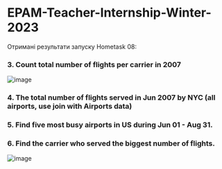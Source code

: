 # EPAM-Teacher-Internship-Winter-2023

Отримані результати запуску Hometask 08:

### 3. Count total number of flights per carrier in 2007
![image](https://user-images.githubusercontent.com/54304912/218874547-8183a648-9d49-48eb-84e9-2c7ffa06d318.png)

### 4. The total number of flights served in Jun 2007 by NYC (all airports, use join with Airports data)
### 5.  Find five most busy airports in US during Jun 01 - Aug 31.
### 6. Find the carrier who served the biggest number of flights.
![image](https://user-images.githubusercontent.com/54304912/218874763-4a763a0e-2ee1-4577-8df6-974b52bd338d.png)

